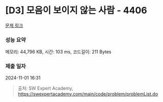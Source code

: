 # [D3] 모음이 보이지 않는 사람 - 4406 

[문제 링크](https://swexpertacademy.com/main/code/problem/problemDetail.do?contestProbId=AWNcD_66pUEDFAV8) 

### 성능 요약

메모리: 44,796 KB, 시간: 103 ms, 코드길이: 211 Bytes

### 제출 일자

2024-11-01 16:31



> 출처: SW Expert Academy, https://swexpertacademy.com/main/code/problem/problemList.do